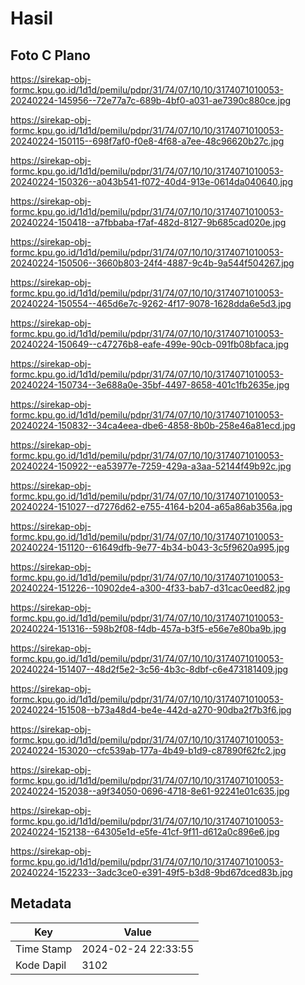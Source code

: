 # Hasil

## Foto C Plano

https://sirekap-obj-formc.kpu.go.id/1d1d/pemilu/pdpr/31/74/07/10/10/3174071010053-20240224-145956--72e77a7c-689b-4bf0-a031-ae7390c880ce.jpg

https://sirekap-obj-formc.kpu.go.id/1d1d/pemilu/pdpr/31/74/07/10/10/3174071010053-20240224-150115--698f7af0-f0e8-4f68-a7ee-48c96620b27c.jpg

https://sirekap-obj-formc.kpu.go.id/1d1d/pemilu/pdpr/31/74/07/10/10/3174071010053-20240224-150326--a043b541-f072-40d4-913e-0614da040640.jpg

https://sirekap-obj-formc.kpu.go.id/1d1d/pemilu/pdpr/31/74/07/10/10/3174071010053-20240224-150418--a7fbbaba-f7af-482d-8127-9b685cad020e.jpg

https://sirekap-obj-formc.kpu.go.id/1d1d/pemilu/pdpr/31/74/07/10/10/3174071010053-20240224-150506--3660b803-24f4-4887-9c4b-9a544f504267.jpg

https://sirekap-obj-formc.kpu.go.id/1d1d/pemilu/pdpr/31/74/07/10/10/3174071010053-20240224-150554--465d6e7c-9262-4f17-9078-1628dda6e5d3.jpg

https://sirekap-obj-formc.kpu.go.id/1d1d/pemilu/pdpr/31/74/07/10/10/3174071010053-20240224-150649--c47276b8-eafe-499e-90cb-091fb08bfaca.jpg

https://sirekap-obj-formc.kpu.go.id/1d1d/pemilu/pdpr/31/74/07/10/10/3174071010053-20240224-150734--3e688a0e-35bf-4497-8658-401c1fb2635e.jpg

https://sirekap-obj-formc.kpu.go.id/1d1d/pemilu/pdpr/31/74/07/10/10/3174071010053-20240224-150832--34ca4eea-dbe6-4858-8b0b-258e46a81ecd.jpg

https://sirekap-obj-formc.kpu.go.id/1d1d/pemilu/pdpr/31/74/07/10/10/3174071010053-20240224-150922--ea53977e-7259-429a-a3aa-52144f49b92c.jpg

https://sirekap-obj-formc.kpu.go.id/1d1d/pemilu/pdpr/31/74/07/10/10/3174071010053-20240224-151027--d7276d62-e755-4164-b204-a65a86ab356a.jpg

https://sirekap-obj-formc.kpu.go.id/1d1d/pemilu/pdpr/31/74/07/10/10/3174071010053-20240224-151120--61649dfb-9e77-4b34-b043-3c5f9620a995.jpg

https://sirekap-obj-formc.kpu.go.id/1d1d/pemilu/pdpr/31/74/07/10/10/3174071010053-20240224-151226--10902de4-a300-4f33-bab7-d31cac0eed82.jpg

https://sirekap-obj-formc.kpu.go.id/1d1d/pemilu/pdpr/31/74/07/10/10/3174071010053-20240224-151316--598b2f08-f4db-457a-b3f5-e56e7e80ba9b.jpg

https://sirekap-obj-formc.kpu.go.id/1d1d/pemilu/pdpr/31/74/07/10/10/3174071010053-20240224-151407--48d2f5e2-3c56-4b3c-8dbf-c6e473181409.jpg

https://sirekap-obj-formc.kpu.go.id/1d1d/pemilu/pdpr/31/74/07/10/10/3174071010053-20240224-151508--b73a48d4-be4e-442d-a270-90dba2f7b3f6.jpg

https://sirekap-obj-formc.kpu.go.id/1d1d/pemilu/pdpr/31/74/07/10/10/3174071010053-20240224-153020--cfc539ab-177a-4b49-b1d9-c87890f62fc2.jpg

https://sirekap-obj-formc.kpu.go.id/1d1d/pemilu/pdpr/31/74/07/10/10/3174071010053-20240224-152038--a9f34050-0696-4718-8e61-92241e01c635.jpg

https://sirekap-obj-formc.kpu.go.id/1d1d/pemilu/pdpr/31/74/07/10/10/3174071010053-20240224-152138--64305e1d-e5fe-41cf-9f11-d612a0c896e6.jpg

https://sirekap-obj-formc.kpu.go.id/1d1d/pemilu/pdpr/31/74/07/10/10/3174071010053-20240224-152233--3adc3ce0-e391-49f5-b3d8-9bd67dced83b.jpg


## Metadata

| Key        | Value               |
| ---------- | ------------------- |
| Time Stamp | 2024-02-24 22:33:55 |
| Kode Dapil | 3102                |




